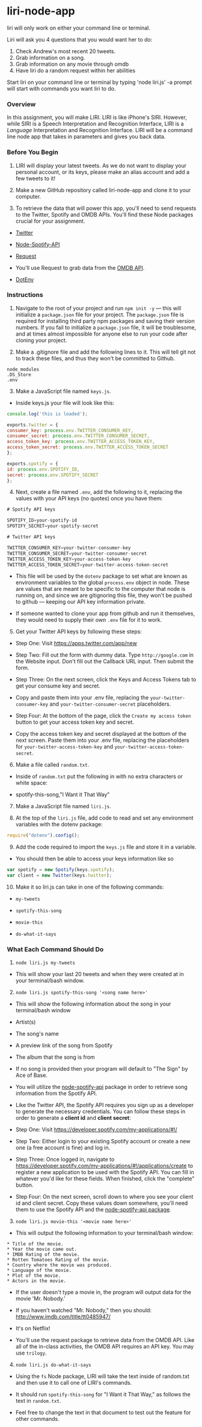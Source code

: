 # liri-node-app
liri will only work on either your command line or terminal.

Liri will ask you 4 questions that you would want her to do:
1) Check Andrew's most recent 20 tweets.
2) Grab information on a song.
3) Grab information on any movie through omdb
4) Have liri do a random request within her abilities

Start liri on your command line or terminal by typing 'node liri.js'
-a prompt will start with commands you want liri to do.

### Overview

In this assignment, you will make LIRI. LIRI is like iPhone's SIRI. However, while SIRI is a Speech Interpretation and Recognition Interface, LIRI is a _Language_ Interpretation and Recognition Interface. LIRI will be a command line node app that takes in parameters and gives you back data.

### Before You Begin

1. LIRI will display your latest tweets. As we do not want to display your personal account, or its keys, please make an alias account and add a few tweets to it!

2. Make a new GitHub repository called liri-node-app and clone it to your computer.

3. To retrieve the data that will power this app, you'll need to send requests to the Twitter, Spotify and OMDB APIs. You'll find these Node packages crucial for your assignment.

* [Twitter](https://www.npmjs.com/package/twitter)

* [Node-Spotify-API](https://www.npmjs.com/package/node-spotify-api)

* [Request](https://www.npmjs.com/package/request)

* You'll use Request to grab data from the [OMDB API](http://www.omdbapi.com).

* [DotEnv](https://www.npmjs.com/package/dotenv)

### Instructions

1. Navigate to the root of your project and run `npm init -y` &mdash; this will initialize a `package.json` file for your project. The `package.json` file is required for installing third party npm packages and saving their version numbers. If you fail to initialize a `package.json` file, it will be troublesome, and at times almost impossible for anyone else to run your code after cloning your project.

2. Make a .gitignore file and add the following lines to it. This will tell git not to track these files, and thus they won't be committed to Github.

```
node_modules
.DS_Store
.env
```

3. Make a JavaScript file named `keys.js`.

* Inside keys.js your file will look like this:

```js
console.log('this is loaded');

exports.twitter = {
consumer_key: process.env.TWITTER_CONSUMER_KEY,
consumer_secret: process.env.TWITTER_CONSUMER_SECRET,
access_token_key: process.env.TWITTER_ACCESS_TOKEN_KEY,
access_token_secret: process.env.TWITTER_ACCESS_TOKEN_SECRET
};

exports.spotify = {
id: process.env.SPOTIFY_ID,
secret: process.env.SPOTIFY_SECRET
};
```

4. Next, create a file named `.env`, add the following to it, replacing the values with your API keys (no quotes) once you have them:

```js
# Spotify API keys

SPOTIFY_ID=your-spotify-id
SPOTIFY_SECRET=your-spotify-secret

# Twitter API keys

TWITTER_CONSUMER_KEY=your-twitter-consumer-key
TWITTER_CONSUMER_SECRET=your-twitter-consumer-secret
TWITTER_ACCESS_TOKEN_KEY=your-access-token-key
TWITTER_ACCESS_TOKEN_SECRET=your-twitter-access-token-secret

```

* This file will be used by the `dotenv` package to set what are known as environment variables to the global `process.env` object in node. These are values that are meant to be specific to the computer that node is running on, and since we are gitignoring this file, they won't be pushed to github &mdash; keeping our API key information private.

* If someone wanted to clone your app from github and run it themselves, they would need to supply their own `.env` file for it to work.

5. Get your Twitter API keys by following these steps:

* Step One: Visit <https://apps.twitter.com/app/new>

* Step Two: Fill out the form with dummy data. Type `http://google.com` in the Website input. Don't fill out the Callback URL input. Then submit the form.

* Step Three: On the next screen, click the Keys and Access Tokens tab to get your consume key and secret. 

* Copy and paste them into your .env file, replacing the `your-twitter-consumer-key` and `your-twitter-consumer-secret` placeholders.

* Step Four: At the bottom of the page, click the `Create my access token` button to get your access token key and secret. 

* Copy the access token key and secret displayed at the bottom of the next screen. Paste them into your .env file, replacing the placeholders for `your-twitter-access-token-key` and `your-twitter-access-token-secret`.

6. Make a file called `random.txt`.

* Inside of `random.txt` put the following in with no extra characters or white space:

* spotify-this-song,"I Want it That Way"

7. Make a JavaScript file named `liri.js`.

8. At the top of the `liri.js` file, add code to read and set any environment variables with the dotenv package:

```js
require("dotenv").config();
```

9. Add the code required to import the `keys.js` file and store it in a variable.

* You should then be able to access your keys information like so

```js
var spotify = new Spotify(keys.spotify);
var client = new Twitter(keys.twitter);
```

10. Make it so liri.js can take in one of the following commands:

* `my-tweets`

* `spotify-this-song`

* `movie-this`

* `do-what-it-says`

### What Each Command Should Do

1. `node liri.js my-tweets`

* This will show your last 20 tweets and when they were created at in your terminal/bash window.

2. `node liri.js spotify-this-song '<song name here>'`

* This will show the following information about the song in your terminal/bash window

* Artist(s)

* The song's name

* A preview link of the song from Spotify

* The album that the song is from

* If no song is provided then your program will default to "The Sign" by Ace of Base.

* You will utilize the [node-spotify-api](https://www.npmjs.com/package/node-spotify-api) package in order to retrieve song information from the Spotify API.

* Like the Twitter API, the Spotify API requires you sign up as a developer to generate the necessary credentials. You can follow these steps in order to generate a **client id** and **client secret**:

* Step One: Visit <https://developer.spotify.com/my-applications/#!/>

* Step Two: Either login to your existing Spotify account or create a new one (a free account is fine) and log in.

* Step Three: Once logged in, navigate to <https://developer.spotify.com/my-applications/#!/applications/create> to register a new application to be used with the Spotify API. You can fill in whatever you'd like for these fields. When finished, click the "complete" button.

* Step Four: On the next screen, scroll down to where you see your client id and client secret. Copy these values down somewhere, you'll need them to use the Spotify API and the [node-spotify-api package](https://www.npmjs.com/package/node-spotify-api).

3. `node liri.js movie-this '<movie name here>'`

* This will output the following information to your terminal/bash window:

```
* Title of the movie.
* Year the movie came out.
* IMDB Rating of the movie.
* Rotten Tomatoes Rating of the movie.
* Country where the movie was produced.
* Language of the movie.
* Plot of the movie.
* Actors in the movie.
```

* If the user doesn't type a movie in, the program will output data for the movie 'Mr. Nobody.'

* If you haven't watched "Mr. Nobody," then you should: <http://www.imdb.com/title/tt0485947/>

* It's on Netflix!

* You'll use the request package to retrieve data from the OMDB API. Like all of the in-class activities, the OMDB API requires an API key. You may use `trilogy`.

4. `node liri.js do-what-it-says`

* Using the `fs` Node package, LIRI will take the text inside of random.txt and then use it to call one of LIRI's commands.

* It should run `spotify-this-song` for "I Want it That Way," as follows the text in `random.txt`.

* Feel free to change the text in that document to test out the feature for other commands.
